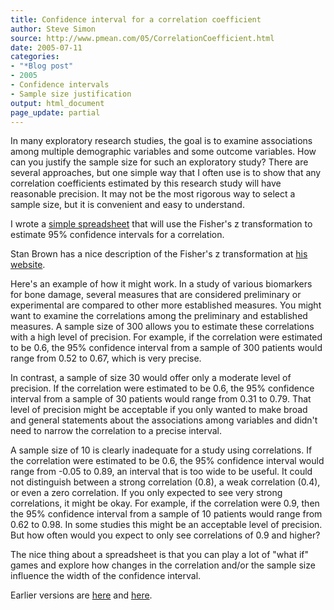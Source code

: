 ```yaml
---
title: Confidence interval for a correlation coefficient
author: Steve Simon
source: http://www.pmean.com/05/CorrelationCoefficient.html
date: 2005-07-11
categories:
- "*Blog post"
- 2005
- Confidence intervals
- Sample size justification
output: html_document
page_update: partial
---
```


In many exploratory research studies, the goal is to examine associations among multiple demographic variables and some outcome variables. How can you justify the sample size for such an exploratory study? There are several approaches, but one simple way that I often use is to show that any correlation coefficients estimated by this research study will have reasonable precision. It may not be the most rigorous way to select a sample size, but it is convenient and easy to understand.

I wrote a [simple spreadsheet][sim3] that will use the Fisher's z transformation to estimate 95% confidence intervals for a correlation.

Stan Brown has a nice description of the Fisher's z transformation at [his website][bro1].

Here's an example of how it might work. In a study of various biomarkers for bone damage, several measures that are considered preliminary or experimental are compared to other more established measures. You might want to examine the correlations among the preliminary and established measures. A sample size of 300 allows you to estimate these correlations with a high level of precision. For example, if the correlation were estimated to be 0.6, the 95% confidence interval from a sample of 300 patients would range from 0.52 to 0.67, which is very precise.

In contrast, a sample of size 30 would offer only a moderate level of precision. If the correlation were estimated to be 0.6, the 95% confidence interval from a sample of 30 patients would range from 0.31 to 0.79. That level of precision might be acceptable if you only wanted to make broad and general statements about the associations among variables and didn't need to narrow the correlation to a precise interval.

A sample size of 10 is clearly inadequate for a study using correlations. If the correlation were estimated to be 0.6, the 95% confidence interval would range from -0.05 to 0.89, an interval that is too wide to be useful. It could not distinguish between a strong correlation (0.8), a weak correlation (0.4), or even a zero correlation. If you only expected to see very strong correlations, it might be okay. For example, if the correlation were 0.9, then the 95% confidence interval from a sample of 10 patients would range from 0.62 to 0.98. In some studies this might be an acceptable level of precision. But how often would you expect to only see correlations of 0.9 and higher?

The nice thing about a spreadsheet is that you can play a lot of "what if" games and explore how changes in the correlation and/or the sample size influence the width of the confidence interval.

Earlier versions are [here][sim1] and [here][sim2].

[sim1]: http://www.pmean.com/05/CorrelationCoefficient.html
[sim2]: http://new.pmean.com/correlation-ci/
[sim3]: http://www.pmean.com/00files/ConfidenceIntervalForCorrelation.xls
[bro1]: http://www.tc3.edu/instruct/sbrown/stat/correl.htm

